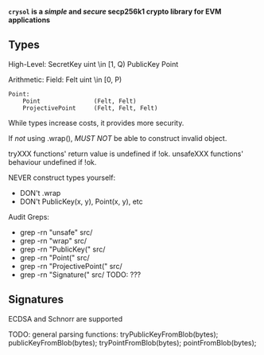 **`crysol` is a _simple_ and _secure_ secp256k1 crypto library for EVM applications**

## Types

High-Level:
    SecretKey               uint \in [1, Q)
    PublicKey               Point

Arithmetic:
    Field:
        Felt                uint \in [0, P)

    Point:
        Point               (Felt, Felt)
        ProjectivePoint     (Felt, Felt, Felt)

While types increase costs, it provides more security.

If _not_ using .wrap(), _MUST NOT_ be able to construct invalid object.

tryXXX functions' return value is undefined if !ok.
unsafeXXX functions' behaviour undefined if !ok.

NEVER construct types yourself:
- DON't .wrap
- DON't PublicKey(x, y), Point(x, y), etc

Audit Greps:
- grep -rn "unsafe" src/
- grep -rn "wrap" src/
- grep -rn "PublicKey(" src/
- grep -rn "Point(" src/
- grep -rn "ProjectivePoint(" src/
- grep -rn "Signature(" src/ TODO: ???

## Signatures

ECDSA and Schnorr are supported


TODO: general parsing functions:
    tryPublicKeyFromBlob(bytes);
    publicKeyFromBlob(bytes);
    tryPointFromBlob(bytes);
    pointFromBlob(bytes);
